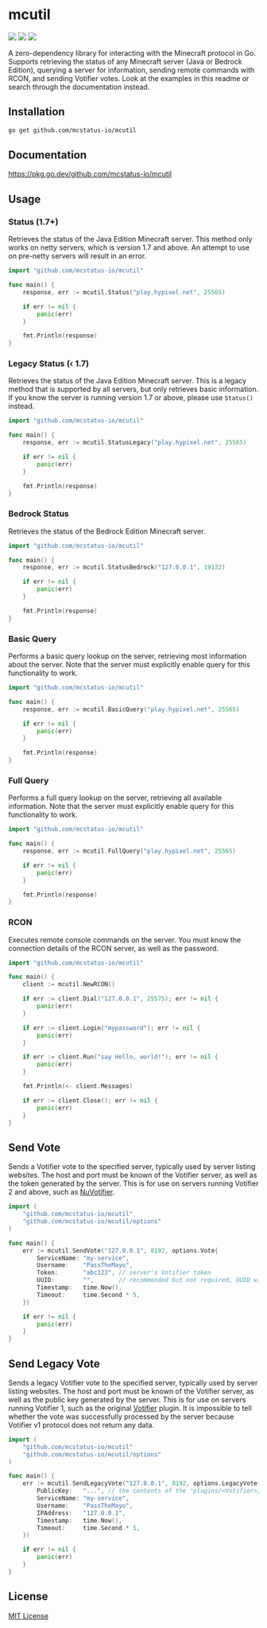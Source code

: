 # mcutil
![](https://img.shields.io/github/languages/code-size/mcstatus-io/mcutil)
![](https://img.shields.io/github/issues/mcstatus-io/mcutil)
![](https://img.shields.io/github/license/mcstatus-io/mcutil)

A zero-dependency library for interacting with the Minecraft protocol in Go. Supports retrieving the status of any Minecraft server (Java or Bedrock Edition), querying a server for information, sending remote commands with RCON, and sending Votifier votes. Look at the examples in this readme or search through the documentation instead.

## Installation

```bash
go get github.com/mcstatus-io/mcutil
```

## Documentation

https://pkg.go.dev/github.com/mcstatus-io/mcutil

## Usage

### Status (1.7+)

Retrieves the status of the Java Edition Minecraft server. This method only works on netty servers, which is version 1.7 and above. An attempt to use on pre-netty servers will result in an error.

```go
import "github.com/mcstatus-io/mcutil"

func main() {
    response, err := mcutil.Status("play.hypixel.net", 25565)

    if err != nil {
        panic(err)
    }

    fmt.Println(response)
}
```

### Legacy Status (‹ 1.7)

Retrieves the status of the Java Edition Minecraft server. This is a legacy method that is supported by all servers, but only retrieves basic information. If you know the server is running version 1.7 or above, please use `Status()` instead.

```go
import "github.com/mcstatus-io/mcutil"

func main() {
    response, err := mcutil.StatusLegacy("play.hypixel.net", 25565)

    if err != nil {
        panic(err)
    }

    fmt.Println(response)
}
```

### Bedrock Status

Retrieves the status of the Bedrock Edition Minecraft server.

```go
import "github.com/mcstatus-io/mcutil"

func main() {
    response, err := mcutil.StatusBedrock("127.0.0.1", 19132)

    if err != nil {
        panic(err)
    }

    fmt.Println(response)
}
```

### Basic Query

Performs a basic query lookup on the server, retrieving most information about the server. Note that the server must explicitly enable query for this functionality to work.

```go
import "github.com/mcstatus-io/mcutil"

func main() {
    response, err := mcutil.BasicQuery("play.hypixel.net", 25565)

    if err != nil {
        panic(err)
    }

    fmt.Println(response)
}
```

### Full Query

Performs a full query lookup on the server, retrieving all available information. Note that the server must explicitly enable query for this functionality to work.

```go
import "github.com/mcstatus-io/mcutil"

func main() {
    response, err := mcutil.FullQuery("play.hypixel.net", 25565)

    if err != nil {
        panic(err)
    }

    fmt.Println(response)
}
```

### RCON

Executes remote console commands on the server. You must know the connection details of the RCON server, as well as the password.

```go
import "github.com/mcstatus-io/mcutil"

func main() {
    client := mcutil.NewRCON()

    if err := client.Dial("127.0.0.1", 25575); err != nil {
        panic(err)
    }

    if err := client.Login("mypassword"); err != nil {
        panic(err)
    }

    if err := client.Run("say Hello, world!"); err != nil {
        panic(err)
    }

    fmt.Println(<- client.Messages)

    if err := client.Close(); err != nil {
        panic(err)
    }
}
```

## Send Vote

Sends a Votifier vote to the specified server, typically used by server listing websites. The host and port must be known of the Votifier server, as well as the token generated by the server. This is for use on servers running Votifier 2 and above, such as [NuVotifier](https://www.spigotmc.org/resources/nuvotifier.13449/).

```go
import (
    "github.com/mcstatus-io/mcutil"
    "github.com/mcstatus-io/mcutil/options"
)

func main() {
    err := mcutil.SendVote("127.0.0.1", 8192, options.Vote{
        ServiceName: "my-service",
        Username:    "PassTheMayo",
        Token:       "abc123", // server's Votifier token
        UUID:        "",       // recommended but not required, UUID with dashes
        Timestamp:   time.Now(),
        Timeout:     time.Second * 5,
    })

    if err != nil {
        panic(err)
    }
}
```

## Send Legacy Vote

Sends a legacy Votifier vote to the specified server, typically used by server listing websites. The host and port must be known of the Votifier server, as well as the public key generated by the server. This is for use on servers running Votifier 1, such as the original [Votifier](https://dev.bukkit.org/projects/votifier) plugin. It is impossible to tell whether the vote was successfully processed by the server because Votifier v1 protocol does not return any data.

```go
import (
    "github.com/mcstatus-io/mcutil"
    "github.com/mcstatus-io/mcutil/options"
)

func main() {
    err := mcutil.SendLegacyVote("127.0.0.1", 8192, options.LegacyVote{
        PublicKey:   "...", // the contents of the 'plugins/<Votifier>/rsa/public.key' file on the server
        ServiceName: "my-service",
        Username:    "PassTheMayo",
        IPAddress:   "127.0.0.1",
        Timestamp:   time.Now(),
        Timeout:     time.Second * 5,
    })

    if err != nil {
        panic(err)
    }
}
```

## License

[MIT License](https://github.com/mcstatus-io/mcutil/blob/main/LICENSE)